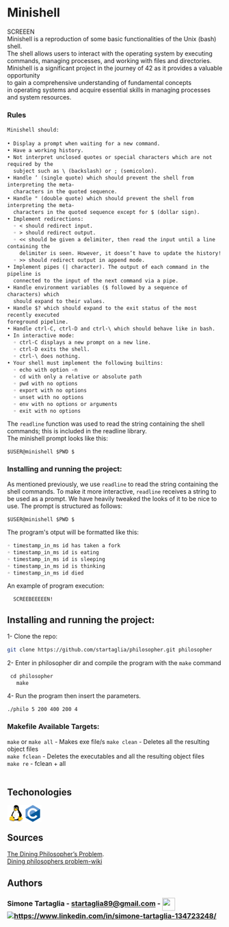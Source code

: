 # Minishell
SCREEEN <br/>
Minishell is a reproduction of some basic functionalities of the Unix (bash) shell.<br/>
The shell allows users to interact with the operating system by executing<br/>
commands, managing processes, and working with files and directories.<br/>
Minishell is a significant project in the journey of 42 as it provides a valuable opportunity<br/>
to gain a comprehensive understanding of fundamental concepts<br/>
in operating systems and acquire essential skills in managing processes and system resources.

### Rules

    Minishell should:
  
    • Display a prompt when waiting for a new command.
    • Have a working history.
    • Not interpret unclosed quotes or special characters which are not required by the
      subject such as \ (backslash) or ; (semicolon).
    • Handle ’ (single quote) which should prevent the shell from interpreting the meta-
      characters in the quoted sequence.
    • Handle " (double quote) which should prevent the shell from interpreting the meta-
      characters in the quoted sequence except for $ (dollar sign).
    • Implement redirections:
      ◦ < should redirect input.
      ◦ > should redirect output.
      ◦ << should be given a delimiter, then read the input until a line containing the
        delimiter is seen. However, it doesn’t have to update the history!
      ◦ >> should redirect output in append mode.
    • Implement pipes (| character). The output of each command in the pipeline is
      connected to the input of the next command via a pipe.
    • Handle environment variables ($ followed by a sequence of characters) which
      should expand to their values.
    • Handle $? which should expand to the exit status of the most recently executed
    foreground pipeline.
    • Handle ctrl-C, ctrl-D and ctrl-\ which should behave like in bash.
    • In interactive mode:
      ◦ ctrl-C displays a new prompt on a new line.
      ◦ ctrl-D exits the shell.
      ◦ ctrl-\ does nothing.
    • Your shell must implement the following builtins:
      ◦ echo with option -n
      ◦ cd with only a relative or absolute path
      ◦ pwd with no options
      ◦ export with no options
      ◦ unset with no options
      ◦ env with no options or arguments
      ◦ exit with no options
The ``readline`` function was used to read the string containing the shell commands; this is included in the readline library.</br>
The minishell prompt looks like this:

```
$USER@minishell $PWD $
```

### Installing and running the project:
  
  As mentioned previously, we use ``readline`` to read the string containing the shell commands. To make it more interactive, ``readline`` receives a string to be used as a prompt. We have heavily tweaked the looks of it to be nice to use. The prompt is structured as follows:

```
$USER@minishell $PWD $
```
  
  The program's otput will be formatted like this:
  
    ◦ timestamp_in_ms id has taken a fork
    ◦ timestamp_in_ms id is eating
    ◦ timestamp_in_ms id is sleeping
    ◦ timestamp_in_ms id is thinking
    ◦ timestamp_in_ms id died

  An example of program execution:

      SCREEBEEEEEN!

## Installing and running the project:

1- Clone the repo:
  
  ```sh
  git clone https://github.com/startaglia/philosopher.git philosopher
  ```

2- Enter in philosopher dir and compile the program with the `make` command
	
 ```
  cd philosopher
	make
 ```
4- Run the program then insert the parameters.

	./philo 5 200 400 200 4
 
### Makefile Available Targets:

`make` or `make all` - Makes exe file/s
`make clean` - Deletes all the resulting object files  
`make fclean` - Deletes the executables and all the resulting object files  
`make re` - fclean + all
</br></br>

## Techonologies

   <img src="https://github.com/devicons/devicon/blob/master/icons/linux/linux-original.svg" title="Linux" alt="Linux Logo" width="40" height="40" align="left" /> 
   <img src="https://github.com/devicons/devicon/blob/master/icons/c/c-original.svg" title="C" alt="C Logo" width="40" height="40" align="left" /> </br></br>

## Sources
  [The Dining Philosopher’s Problem](https://medium.com/swlh/the-dining-philosophers-problem-bbdb92e6b788).</br>
  [Dining philosophers problem-wiki](https://en.wikipedia.org/wiki/Dining_philosophers_problem)
   
## Authors

### Simone Tartaglia -  startaglia89@gmail.com - <a href="https://github.com/startaglia" target="_blank"><img align="center" src="https://icon-library.com/images/github-icon-svg/github-icon-svg-0.jpg" height="30" width="30" /></a> <a href="https://www.linkedin.com/in/simone-tartaglia-134723248/" target="_blank"><img align="center" src="https://raw.githubusercontent.com/rahuldkjain/github-profile-readme-generator/master/src/images/icons/Social/linked-in-alt.svg" alt="https://www.linkedin.com/in/simone-tartaglia-134723248/" height="30" width="30" /></a>
